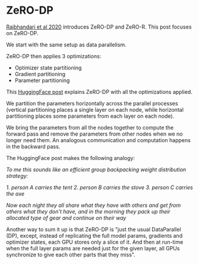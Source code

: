# ZeRO-DP

[Rajbhandari et al 2020](https://arxiv.org/pdf/1910.02054.pdf) introduces ZeRO-DP and ZeRO-R. This post focuses on ZeRO-DP.

We start with the same setup as data parallelism.

ZeRO-DP then applies 3 optimizations:
* Optimizer state partitioning
* Gradient partitioning
* Parameter partitioning

This [HuggingFace post](http://web.archive.org/web/20221214174255/https://huggingface.co/docs/transformers/perf_train_gpu_many) explains ZeRO-DP with all the optimizations applied.

We partition the parameters horizontally across the parallel processes (vertical partitioning places a single layer on each node, while horizontal partitioning places some parameters from each layer on each node).

We bring the parameters from all the nodes together to compute the forward pass and remove the parameters from other nodes when we no longer need them. An analogous communication and computation happens in the backward pass.

The HuggingFace post makes the following analogy:

*To me this sounds like an efficient group backpacking weight distribution strategy:*

*1. person A carries the tent
2. person B carries the stove
3. person C carries the axe*

*Now each night they all share what they have with others and get from others what they don’t have, and in the morning they pack up their allocated type of gear and continue on their way*

Another way to sum it up is that ZeRO-DP is "just the usual DataParallel (DP), except, instead of replicating the full model params, gradients and optimizer states, each GPU stores only a slice of it. And then at run-time when the full layer params are needed just for the given layer, all GPUs synchronize to give each other parts that they miss".
